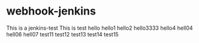 # webhook-jenkins
This is a jenkins-test
This is test
hello
hello1
hello2
hello3333
hello4
hell04
hell06
hell07
test11
test12
test13
test14
test15
